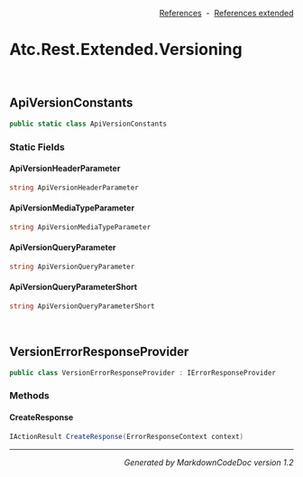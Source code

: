 <div style='text-align: right'>

[References](Index.md)&nbsp;&nbsp;-&nbsp;&nbsp;[References extended](IndexExtended.md)
</div>

# Atc.Rest.Extended.Versioning

<br />


## ApiVersionConstants

```csharp
public static class ApiVersionConstants
```

### Static Fields


#### ApiVersionHeaderParameter

```csharp
string ApiVersionHeaderParameter
```
#### ApiVersionMediaTypeParameter

```csharp
string ApiVersionMediaTypeParameter
```
#### ApiVersionQueryParameter

```csharp
string ApiVersionQueryParameter
```
#### ApiVersionQueryParameterShort

```csharp
string ApiVersionQueryParameterShort
```

<br />


## VersionErrorResponseProvider

```csharp
public class VersionErrorResponseProvider : IErrorResponseProvider
```

### Methods


#### CreateResponse

```csharp
IActionResult CreateResponse(ErrorResponseContext context)
```
<hr /><div style='text-align: right'><i>Generated by MarkdownCodeDoc version 1.2</i></div>
